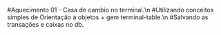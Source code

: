 #Aquecimento 01 - Casa de cambio no terminal.\n
#Utilizando conceitos simples de Orientação a objetos + gem terminal-table.\n
#Salvando as transações e caixas no db.